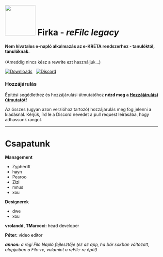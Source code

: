# <img src="" alt width="100px"> Firka - *reFilc legacy*

#### Nem hivatalos e-napló alkalmazás az e-KRÉTA rendszerhez - tanulóktól, tanulóknak.

(Ameddig nincs kész a rewrite ezt használjuk...)

[![Downloads](https://img.shields.io/github/downloads-pre/QwIT-Development/app-legacy/total?&logo=github&label=Downloads)](https://github.com/QwIT-Development/app-legacy/releases) &nbsp; [![Discord](https://img.shields.io/discord/1111649116020285532?logo=discord&label=Discord)](https://discord.gg/6DvjyPAw2T)

### Hozzájárulás

Építési segédlethez és hozzájárulási útmutatóhoz
**nézd meg a [Hozzájárulási útmutató](CONTRIBUTING.md)t!**

Az összes (ugyan azon verzióhoz tartozó) hozzájárulás meg fog jelenni a kiadásnál. Kérjük, írd le a Discord nevedet a pull request leírásába, hogy adhassunk rangot.

-------

# Csapatunk

**Management**
- Zypherift
- hayn
- Pearoo
- Zizi
- mnus
- xou

**Designerek**
- dwe
- xou

**vrolandd, TMarccci:** head developer

**Péter:** video editor

***annon:** a régi Filc Napló fejlesztője (ez az app, ha bár sokban változott, alapjaiban a Filc-re, valamint a reFilc-re épül)*
